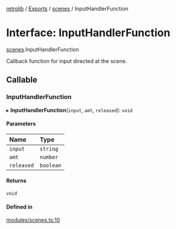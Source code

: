 [retrolib](../README.md) / [Exports](../modules.md) / [scenes](../modules/scenes.md) / InputHandlerFunction

# Interface: InputHandlerFunction

[scenes](../modules/scenes.md).InputHandlerFunction

Callback function for input directed at the scene.

## Callable

### InputHandlerFunction

▸ **InputHandlerFunction**(`input`, `amt`, `released`): `void`

#### Parameters

| Name | Type |
| :------ | :------ |
| `input` | `string` |
| `amt` | `number` |
| `released` | `boolean` |

#### Returns

`void`

#### Defined in

[modules/scenes.ts:10](https://github.com/philbgarner/retrolib/blob/d6d017d/src/modules/scenes.ts#L10)
